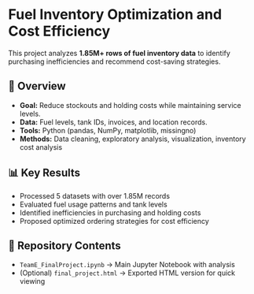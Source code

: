 # Fuel Inventory Optimization and Cost Efficiency

This project analyzes **1.85M+ rows of fuel inventory data** to identify purchasing inefficiencies and recommend cost-saving strategies.  

## 📌 Overview
- **Goal:** Reduce stockouts and holding costs while maintaining service levels.  
- **Data:** Fuel levels, tank IDs, invoices, and location records.  
- **Tools:** Python (pandas, NumPy, matplotlib, missingno)  
- **Methods:** Data cleaning, exploratory analysis, visualization, inventory cost analysis  

## 📊 Key Results
- Processed 5 datasets with over 1.85M records  
- Evaluated fuel usage patterns and tank levels  
- Identified inefficiencies in purchasing and holding costs  
- Proposed optimized ordering strategies for cost efficiency  

## 📂 Repository Contents
- `TeamE_FinalProject.ipynb` → Main Jupyter Notebook with analysis  
- (Optional) `final_project.html` → Exported HTML version for quick viewing  

